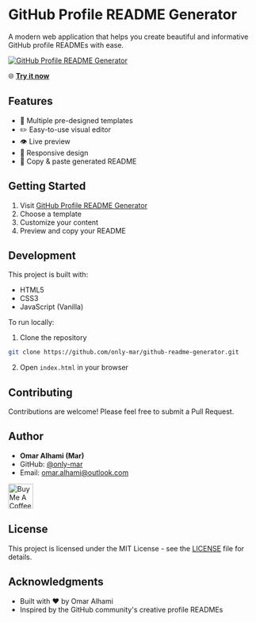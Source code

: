 # GitHub Profile README Generator

A modern web application that helps you create beautiful and informative GitHub profile READMEs with ease.

[![GitHub Profile README Generator](https://github.com/only-mar/github-readme-generator/raw/main/preview.png)](https://github-readmegenerator.netlify.app/)

🌐 **[Try it now](https://github-readmegenerator.netlify.app/)**

## Features

- 🎨 Multiple pre-designed templates
- ✏️ Easy-to-use visual editor
- 👁️ Live preview
- 📱 Responsive design
- 🔄 Copy & paste generated README

## Getting Started

1. Visit [GitHub Profile README Generator](https://github-readmegenerator.netlify.app/)
2. Choose a template
3. Customize your content
4. Preview and copy your README

## Development

This project is built with:

- HTML5
- CSS3
- JavaScript (Vanilla)

To run locally:

1. Clone the repository
```bash
git clone https://github.com/only-mar/github-readme-generator.git
```

2. Open `index.html` in your browser

## Contributing

Contributions are welcome! Please feel free to submit a Pull Request.

## Author

- **Omar Alhami (Mar)**
- GitHub: [@only-mar](https://github.com/only-mar)
- Email: omar.alhami@outlook.com

<a href="https://www.buymeacoffee.com/onlymar" target="_blank">
  <img src="https://cdn.buymeacoffee.com/buttons/v2/default-yellow.png" alt="Buy Me A Coffee" height="50px">
</a>

## License

This project is licensed under the MIT License - see the [LICENSE](LICENSE) file for details.

## Acknowledgments

- Built with ❤️ by Omar Alhami
- Inspired by the GitHub community's creative profile READMEs 